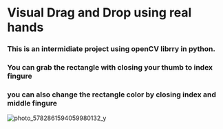 # Visual Drag and Drop using real hands

### This is an intermidiate project using openCV librry in python.
### You can grab the rectangle with closing your thumb to index fingure
### you can also change the rectangle color by closing index and middle fingure

![photo_5782861594059980132_y](https://github.com/artinmohajeri/Drag-and-Drop-computer-vision-cv2/assets/95845593/6d7ecd5f-16a0-48e7-8bf9-e175c24268cf)
